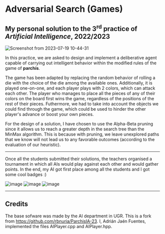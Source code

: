 # Adversarial Search (Games)
## My personal solution to the 3<sup>rd</sup> practice of *Artificial Intelligence*, 2022/2023

![Screenshot from 2023-07-19 10-44-31](https://github.com/Mayhem929/AdversarialSearch/assets/76180710/90fc2ca7-8b1d-4341-a4bb-41453a2d0e60)


In this practice, we are asked to design and implement a deliberative agent capable of carrying out intelligent behavior within the modified rules of the game of **parchís**.

The game has been adapted by replacing the random behavior of rolling a die with the choice of the die among the available ones. Additionally, it is played one-on-one, and each player plays with 2 colors, which can attack each other. The player who manages to place all the pieces of any of their colors on the board first wins the game, regardless of the positions of the rest of their pieces. Futhermore, we had to take into account the objects we could find through the game, which could be used to hinder the other player's advance or boost your own pieces.

For the design of a solution, I have chosen to use the Alpha-Beta pruning since it allows us to reach a greater depth in the search tree than the MinMax algorithm. This is because with pruning, we leave unexplored paths that we know will not lead us to any favorable outcomes (according to the evaluation of our heuristic).

---

Once all the students submitted their solutions, the teachers organised a tournament in which all AIs would play against each other and would gather points. In the end, my AI got first place among all the students and I got some cool badges :)

![image](https://github.com/Mayhem929/AdversarialSearch/assets/76180710/c928459d-e139-44b1-8866-3d590f1b7b8d=350x350)    ![image](https://github.com/Mayhem929/AdversarialSearch/assets/76180710/be21bade-976f-440e-a455-9d23768c2716)    ![image](https://github.com/Mayhem929/AdversarialSearch/assets/76180710/d1af9c36-1419-4b24-9d8e-6cd59d2879c7)

---

## Credits
The base sofware was made by the AI department in UGR. This is a fork from https://github.com/rbnuria/ParchisIA-23.
I, Adrián Jaén Fuentes, implemented the files AIPlayer.cpp and AIPlayer.hpp.
